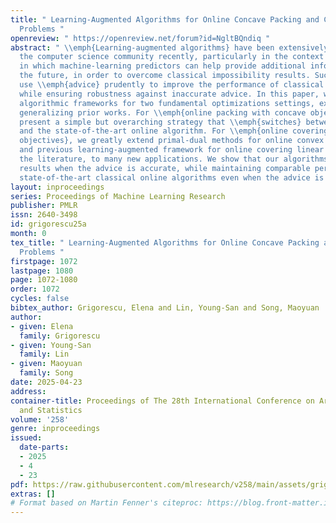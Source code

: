 ```yaml
---
title: " Learning-Augmented Algorithms for Online Concave Packing and Convex Covering
  Problems "
openreview: " https://openreview.net/forum?id=NgltBQndiq "
abstract: " \\emph{Learning-augmented algorithms} have been extensively studied in
  the computer science community recently, particularly in the context of online problems,
  in which machine-learning predictors can help provide additional information about
  the future, in order to overcome classical impossibility results. Such algorithms
  use \\emph{advice} prudently to improve the performance of classical algorithms,
  while ensuring robustness against inaccurate advice. In this paper, we present learning-augmented
  algorithmic frameworks for two fundamental optimizations settings, extending and
  generalizing prior works. For \\emph{online packing with concave objectives}, we
  present a simple but overarching strategy that \\emph{switches} between the advice
  and the state-of-the-art online algorithm. For \\emph{online covering with convex
  objectives}, we greatly extend primal-dual methods for online convex covering programs
  and previous learning-augmented framework for online covering linear programs from
  the literature, to many new applications. We show that our algorithms break impossibility
  results when the advice is accurate, while maintaining comparable performance with
  state-of-the-art classical online algorithms even when the advice is erroneous. "
layout: inproceedings
series: Proceedings of Machine Learning Research
publisher: PMLR
issn: 2640-3498
id: grigorescu25a
month: 0
tex_title: " Learning-Augmented Algorithms for Online Concave Packing and Convex Covering
  Problems "
firstpage: 1072
lastpage: 1080
page: 1072-1080
order: 1072
cycles: false
bibtex_author: Grigorescu, Elena and Lin, Young-San and Song, Maoyuan
author:
- given: Elena
  family: Grigorescu
- given: Young-San
  family: Lin
- given: Maoyuan
  family: Song
date: 2025-04-23
address:
container-title: Proceedings of The 28th International Conference on Artificial Intelligence
  and Statistics
volume: '258'
genre: inproceedings
issued:
  date-parts:
  - 2025
  - 4
  - 23
pdf: https://raw.githubusercontent.com/mlresearch/v258/main/assets/grigorescu25a/grigorescu25a.pdf
extras: []
# Format based on Martin Fenner's citeproc: https://blog.front-matter.io/posts/citeproc-yaml-for-bibliographies/
---
```

